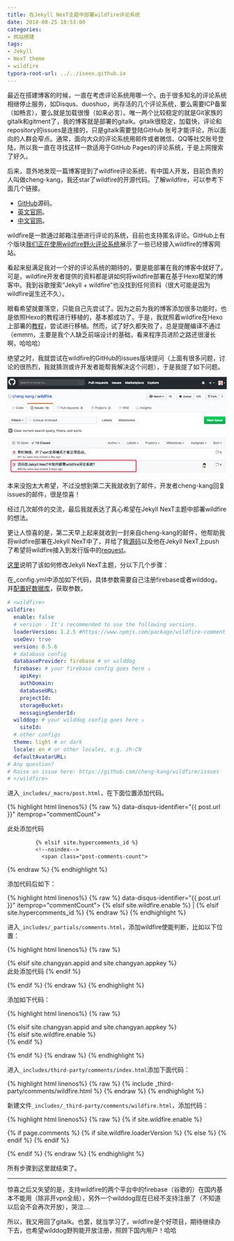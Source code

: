 ```yaml
---
title: 在Jekyll NexT主题中部署wildfire评论系统
date: 2018-08-25 18:53:00
categories:
- 网站搭建
tags:
- Jekyll
- NexT theme
- wildfire
typora-root-url: ../../iseex.github.io
---
```


最近在搭建博客的时候，一直在考虑评论系统用哪一个。由于很多知名的评论系统相继停止服务，如Disqus、duoshuo，尚存活的几个评论系统，要么需要ICP备案（如畅言），要么就是加载很慢（如来必言）。唯一两个比较稳定的就是Git家族的gitalk和gitment了，我的博客就是部署的gitalk。gitalk很稳定，加载快，评论和repository的issues是连接的，只是gitalk需要登陆GitHub 账号才能评论，所以面向的人群会窄点。通常，面向大众的评论系统用邮件或者微信、QQ等社交账号登陆，所以我一直在寻找这样一款适用于GitHub Pages的评论系统，于是上网搜索了好久。

后来，意外地发现一篇博客提到了wildfire评论系统，有中国人开发，目前负责的人叫做cheng-kang，我还star了wildfire的开源代码。了解wildfire，可以参考下面几个链接。

- [GitHub](https://github.com/cheng-kang/wildfire)源码。
- [英文官网](https://wildfire.js.org/)。
- [中文官网](https://wildfire.js.org/#/zh-cn/)。

wildfire是一款通过邮箱注册进行评论的系统，目前也支持匿名评论。GitHub上有个版块[我们正在使用wildfire野火评论系统](https://github.com/cheng-kang/wildfire/wiki/%E6%88%91%E4%BB%AC%E6%AD%A3%E5%9C%A8%E4%BD%BF%E7%94%A8-Wildfire-%E9%87%8E%E7%81%AB%E8%AF%84%E8%AE%BA%E7%B3%BB%E7%BB%9F%EF%BC%81)展示了一些已经接入wildfire的博客网站。

看起来挺满足我对一个好的评论系统的期待的，要是能部署在我的博客中就好了。可是，wildfire开发者提供的资料都是讲如何将wildfire部署在基于Hexo框架的博客中。我到谷歌搜索“Jekyll + wildfire”也没找到任何资料（很大可能是因为wildfire诞生还不久）。

眼看希望就要落空，只能自己先尝试了。因为之前为我的博客添加很多功能时，也是依照Hexo的教程进行移植的，基本都成功了。于是，我就照着wildfire在Hexo上部署的[教程](https://mrliao.cn/2017/12/25/%E5%9C%A8Hexo.NexT%E4%B8%BB%E9%A2%98%E4%B8%AD%E9%83%A8%E7%BD%B2Wildfire%E8%AF%84%E8%AE%BA%E7%B3%BB%E7%BB%9F/)，尝试进行移植。然而，试了好久都失败了，总是提醒编译不通过（emmm，主要是我个人缺乏前端设计的基础，看来程序员进阶之路还很漫长啊，哈哈哈）

绝望之时，我就尝试在wildfire的GitHub的issues版块提问（上面有很多问题，讨论的很热烈，我就猜测或许开发者能帮我解决这个问题），于是我提了如下问题。

![](/assets/images/posts/GitHub-Pages/Jekyll-wildfire.jpg)

本来没抱太大希望，不过没想到第二天我就收到了邮件，开发者cheng-kang回复issues的邮件，很是惊喜！

经过几次邮件的交流，最后我就表达了真心希望在Jekyll NexT主题中部署wildfire的想法。

更让人惊喜的是，第二天早上起来就收到一封来自cheng-kang的邮件，他帮助我将wildfire部署在Jekyll NexT中了，并给了我[源码](https://github.com/wildfirejs/jekyll-theme-next)以及他在Jekyll NexT上push 了希望将wildfire接入到发行版中的[request](https://github.com/Simpleyyt/jekyll-theme-next/pull/93)。

[这里](https://github.com/wildfirejs/jekyll-theme-next/commit/f304f30d95af9f9f115f4813d41824c934e15747)说明了该如何修改Jekyll NexT主题，分以下几个步骤：

在_config.yml中添加如下代码，具体参数需要自己注册firebase或者wilddog，并[配置好数据库](https://wildfire.js.org/#/zh-cn/usage)，获取参数。

```yaml
# <wildfire>
wildfire:
  enable: false
  # version - It's recommended to use the following versions.
  loaderVersion: 1.2.5 #https://www.npmjs.com/package/wildfire-comment
  useDev: true
  version: 0.5.6 
  # database config
  databaseProvider: firebase # or wilddog
  firebase: # your firebase config goes here ↓
    apiKey: 
    authDomain:
    databaseURL:
    projectId:
    storageBucket:
    messagingSenderId:
  wilddog: # your wilddog config goes here ↓
    siteId:
  # other configs
  theme: light # or dark
  locale: en # or other locales, e.g. zh-CN
  defaultAvatarURL: 
# Any question? 
# Raise an issue here: https://github.com/cheng-kang/wildfire/issues
# </wildfire>
```

进入`_includes/_macro/post.html`，在下面位置添加代码。



{% highlight html linenos%}
{% raw %}
                        data-disqus-identifier="{{ post.url }}" itemprop="commentCount"></span>
                 </a>
               </span>

此处添加代码

             {% elsif site.hypercomments_id %}
             <!--noindex-->
               <span class="post-comments-count">
{% endraw %}
{% endhighlight %}


添加代码后如下：

{% highlight html linenos%}
{% raw %}
                        data-disqus-identifier="{{ post.url }}" itemprop="commentCount"></span>
                 </a>
               </span>
             {% elsif site.wildfire.enable %}
               <span class="post-comments-count">
                 <span class="post-meta-divider">|</span>
                 <span class="post-meta-item-icon">
                   <i class="fa fa-comment-o"></i>
                 </span>
                 <a href="{{ post.url | relative_url }}#comments" itemprop="discussionUrl">
                   <span class="post-comments-count wf-count-unit" wf-page-url="{{ post.url | absolute_url }}" itemprop="commentCount"></span>
                 </a>
               </span>
             {% elsif site.hypercomments_id %}
             <!--noindex-->
               <span class="post-comments-count">
{% endraw %}
{% endhighlight %}


进入`_includes/_partials/comments.html`，添加wildfire使能判断，比如以下位置：


{% highlight html linenos%}
{% raw %}
      <div id="lv-container" data-id="city" data-uid="{{ site.livere_uid }}"></div>
     {% elsif site.changyan.appid and site.changyan.appkey %}
       <div id="SOHUCS"></div>
此处添加代码
     {% endif %}
   </div>
 {% endif %}
{% endraw %}
{% endhighlight %}


添加如下代码：


{% highlight html linenos%}
{% raw %}
      <div id="lv-container" data-id="city" data-uid="{{ site.livere_uid }}"></div>
     {% elsif site.changyan.appid and site.changyan.appkey %}
       <div id="SOHUCS"></div>
     {% elsif site.wildfire.enable %}
       <div class="wildfire_thread"></div>
     {% endif %}
   </div>
 {% endif %}
{% endraw %}
{% endhighlight %}


进入`_includes/third-party/comments/index.html`添加下面代码：

{% highlight html linenos%}
{% raw %}
{% include _third-party/comments/wildfire.html %}
{% endraw %}
{% endhighlight %}


新建文件`_includes/_third-party/comments/wildfire.html`，添加代码：



{% highlight html linenos%}
{% raw %}
{% if site.wildfire.enable %}

  <script type="text/javascript">
    var wildfireConfig = () => ({
      {% if site.wildfire.useDev %}
      useDev: {{site.wildfire.useDev}},
      {% endif %}
      {% if site.wildfire.version %}
      version: '{{site.wildfire.version}}',
      {% endif %}
      databaseProvider: '{{site.wildfire.databaseProvider}}',
      databaseConfig: {
        {% if site.wildfire.databaseProvider == 'firebase' %}
        apiKey: '{{site.wildfire.firebase.apiKey}}',
        authDomain: '{{site.wildfire.firebase.authDomain}}',
        databaseURL: '{{site.wildfire.firebase.databaseURL}}',
        projectId: '{{site.wildfire.firebase.projectId}}',
        storageBucket: '{{site.wildfire.firebase.storageBucket}}',
        messagingSenderId: '{{site.wildfire.firebase.messagingSenderId}}'
        {% else %}
        siteId: '{{site.wildfire.wilddog.siteId}}'
        {% endif %}
      },
      pageURL: '{{ page.url | absolute_url }}',
      pageTitle: '{{ page.title| replace: "'", "\\'" }}',
      {% if site.wildfire.theme %}
      theme: '{{site.wildfire.theme}}',
      {% endif %}
      {% if site.wildfire.locale %}
      locale: '{{site.wildfire.locale}}',
      {% endif %}
      {% if site.wildfire.defaultAvatarURL %}
      defaultAvatarURL: '{{site.wildfire.defaultAvatarURL}}'
      {% endif %}
    });
  </script>
  {% if page.comments %}
    {% if site.wildfire.loaderVersion %}
    <script src="https://unpkg.com/wildfire-comment@{{site.wildfire.loaderVersion}}"></script>
    {% else %}
    <script src="https://unpkg.com/wildfire-comment"></script>
    {% endif %}
  {% endif %}

  <script src="https://unpkg.com/wf-count"></script>
{% endif %}
{% endraw %}
{% endhighlight %}

所有步骤到这里就结束了。

------

惊喜之后又失望的是，支持wildfire的两个平台中的firebase（谷歌的）在国内基本不能用（除非开vpn全局），另外一个wilddog现在已经不支持注册了（不知道以后会不会再次开放），哭泣....

所以，我又用回了gitalk。也罢，就当学习了，wildfire是个好项目，期待继续办下去，也希望wilddog野狗能开放注册，照顾下国内用户！哈哈
